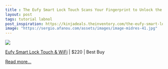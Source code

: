 ```yaml
---
title : The Eufy Smart Lock Touch Scans Your Fingerprint to Unlock the Door, Now $30 off
layout: post
tags: tutorial labnol
post_inspiration: https://kinjadeals.theinventory.com/the-eufy-smart-lock-touch-scans-your-fingerprint-to-unl-1844760769
image: "https://sergio.afanou.com/assets/images/image-midres-41.jpg"
---
```


<img src="https://i.kinja-img.com/gawker-media/image/upload/s--4qd0mCgb--/c_fit,fl_progressive,q_80,w_636/sivifzgu2q3ubrdaawcb.png" /><p><a href="https://shop-links.co/1736924767730842005" target="_blank" rel="noopener noreferrer">Eufy Smart Lock Touch &amp; WiFi</a> | $220 | Best Buy<br></p><p><a href="https://kinjadeals.theinventory.com/the-eufy-smart-lock-touch-scans-your-fingerprint-to-unl-1844760769">Read more...</a></p>